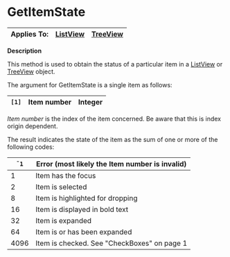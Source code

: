 




<h1 class="heading"><span class="name">GetItemState</span></h1>

| Applies To: | [ListView](../a-z/listview.md) | [TreeView](../a-z/treeview.md) |
| --- | --- | ---  |


**Description**


This method is used to obtain the status of a particular item in a [ListView](../a-z/listview.md) or [TreeView](../a-z/treeview.md) object.


The argument for GetItemState is a single item as follows:


| `[1]` | Item number | Integer |
| --- | --- | ---  |


*Item number* is the index of the item concerned. Be aware that this is index origin dependent.


The result indicates the state of the item as the sum of one or more of the following codes:



| `¯1` | Error (most likely the Item number is invalid) |
| --- | ---  |
| 1 | Item has the focus |
| 2 | Item is selected |
| 8 | Item is highlighted for dropping |
| 16 | Item is displayed in bold text |
| 32 | Item is expanded |
| 64 | Item is or has been expanded |
| 4096 | Item is checked. See "CheckBoxes" on page 1 |


